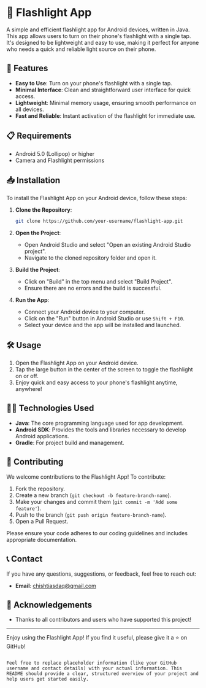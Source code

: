 
# 📱 Flashlight App

A simple and efficient flashlight app for Android devices, written in Java. This app allows users to turn on their phone's flashlight with a single tap. It's designed to be lightweight and easy to use, making it perfect for anyone who needs a quick and reliable light source on their phone.

## 🚀 Features

- **Easy to Use**: Turn on your phone's flashlight with a single tap.
- **Minimal Interface**: Clean and straightforward user interface for quick access.
- **Lightweight**: Minimal memory usage, ensuring smooth performance on all devices.
- **Fast and Reliable**: Instant activation of the flashlight for immediate use.

## 📋 Requirements

- Android 5.0 (Lollipop) or higher
- Camera and Flashlight permissions

## 📥 Installation

To install the Flashlight App on your Android device, follow these steps:

1. **Clone the Repository**:
   ```bash
   git clone https://github.com/your-username/flashlight-app.git
   ```
2. **Open the Project**:
   - Open Android Studio and select "Open an existing Android Studio project".
   - Navigate to the cloned repository folder and open it.

3. **Build the Project**:
   - Click on "Build" in the top menu and select "Build Project".
   - Ensure there are no errors and the build is successful.

4. **Run the App**:
   - Connect your Android device to your computer.
   - Click on the "Run" button in Android Studio or use `Shift + F10`.
   - Select your device and the app will be installed and launched.

## 🛠️ Usage

1. Open the Flashlight App on your Android device.
2. Tap the large button in the center of the screen to toggle the flashlight on or off.
3. Enjoy quick and easy access to your phone's flashlight anytime, anywhere!

## 🧑‍💻 Technologies Used

- **Java**: The core programming language used for app development.
- **Android SDK**: Provides the tools and libraries necessary to develop Android applications.
- **Gradle**: For project build and management.

## 🤝 Contributing

We welcome contributions to the Flashlight App! To contribute:

1. Fork the repository.
2. Create a new branch (`git checkout -b feature-branch-name`).
3. Make your changes and commit them (`git commit -m 'Add some feature'`).
4. Push to the branch (`git push origin feature-branch-name`).
5. Open a Pull Request.

Please ensure your code adheres to our coding guidelines and includes appropriate documentation.

## 📞 Contact

If you have any questions, suggestions, or feedback, feel free to reach out:

- **Email**: chishtiasdaq@gmail.com

## 🌟 Acknowledgements

- Thanks to all contributors and users who have supported this project!

---

Enjoy using the Flashlight App! If you find it useful, please give it a ⭐ on GitHub!
```

Feel free to replace placeholder information (like your GitHub username and contact details) with your actual information. This README should provide a clear, structured overview of your project and help users get started easily.
